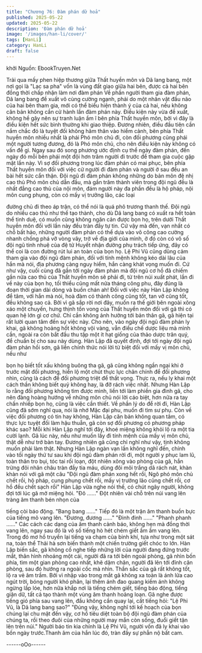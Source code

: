 ```yaml
---
title: "Chương 76: Đàm phán dữ hoả"
published: 2025-05-22
updated: 2025-05-22
description: 'Đàm phán dữ hoả'
image: '/images/han-li/cover/'
tags: [HanLi]
category: HanLi
draft: false
---
```


khởi
Nguồn: EbookTruyen.Net

Trải qua mấy phen hiệp thương giữa Thất huyền môn và Dã lang
bang, một nơi gọi là "Lạc sa pha" vốn là vùng đất giao giữa hai
bên, được cả hai bên đồng thời chấp nhận làm nơi đàm phán
Về phần người tham gia đàm phán, Dã lang bang đề xuất vô cùng
cường ngạnh, phải do một nhân vật đầu não của hai bên tham
gia, mới có thể biểu hiện thành ý của cả hai, nếu không căn bản
không cần cử hành lần đàm phán này.
Điều kiện này vừa đề xuất, không hề gây nên sự tranh luận ầm ĩ
bên phía Thất huyền môn, bởi vì đây là điều kiện hết sức bình
thường khi giao thiệp.
Đương nhiên, điều đầu tiên cần nắm chắc đó là tuyệt đối không
hãm thân vào hiểm cảnh, bên phía Thất huyền môn nhiều nhất là
phái Phó môn chủ đi, còn đối phương cũng phái một người tương
đương, đó là Phó môn chủ, cho nên điều kiện này không có vấn
đề gì.
Ngay sau đó song phương ước định cụ thể ngày đàm phán, đến
ngày đó mỗi bên phái một đội hơn trăm người đi trước để tham
gia cuộc gặp mặt lần này.
Vì sợ đối phương trong lúc đàm phán có mai phục, bên phía Thất
huyền môn đối với việc cử người đi đàm phán và người ở sau
đều an bài hết sức cẩn thận.
Đội ngũ đi đàm phán không những do bản môn đệ nhị cao thủ
Phó môn chủ dẫn đầu, mà gần trăm thành viên trong đội ngũ đều
là nhất đẳng cao thủ của nội môn, đám người này đa phần đều là
hộ pháp, nội môn cung phụng, còn có mấy vị trưởng lão, các loại

đường chủ đi theo áp trận, có thể nói là quá phô trương thanh
thế.
Đội ngũ do nhiều cao thủ như thế tạo thành, cho dù Dã lang bang
có xuất ra hết toàn thể tinh duệ, có muốn cũng không ngăn cản
được bọn họ, trên dưới Thất huyền môn đối với lần này đều tràn
đầy tự tin.
Cứ vậy mà đến, vạn nhất có chỗ bất hảo, những người đàm phán
có thể dựa vào võ công cao cường nhanh chống phá vỡ vòng
vây, trở về địa giới của mình, ở đó còn có vô số đội ngũ tinh nhuệ
của đệ tử Huyết nhận đường phụ trách tiếp ứng, đây có thể coi là
con đường rút lui an toàn của bọn họ.
Lệ Phi Vũ cũng dũng cảm tham gia vào đội ngũ đàm phán, đối với
tính mệnh không kéo dài lâu của hắn mà nói, địa phương càng
nguy hiểm, hắn càng khát vọng muốn đi.
Cứ như vậy, cuối cùng đã gần tới ngày đàm phán mà đội ngũ cơ
hồ đã chiếm gần nửa cao thủ của Thất huyền môn sẽ phải đi, từ
trên núi xuất phát, lần đi về này của bọn họ, tối thiểu cũng mất
nửa tháng công phu, đây đúng là đoạn thời gian dài dòng và buồn
chán ah!
Đối với việc này Hàn Lập không để tâm, với hắn mà nói, hoà đàm
có thành công cũng tốt, tan vỡ cũng tốt, đều không sao cả. Bởi vì
gã sắp rời nơi đây, muốn ra thế giới bên ngoài xông xáo một
chuyến, hưng thịnh tồn vong của Thất huyền môn đối với gã thì
có quan hệ lớn gì cơ chứ.
Chỉ cần không ảnh hưởng tới bản thân gã, gã hiện tại rất lười
quan tâm đến sự việc này.
Cho nên, vào ngày đội ngũ đàm phán ly khai, gã không hoảng hốt
không vội vàng, vẫn điều chế dược liệu mà mình cần, ngoài ra
còn bắt đầu thu tập một ít hạt giống của thảo dược trân quý, để
chuẩn bị cho sau này dùng.
Hàn Lập đã quyết định, đợi tới ngày đội ngũ đàm phán hồi sơn,
gã liền chính thức nói lời từ biệt đối với mấy vị môn chủ, nếu như

bọn họ biết tốt xấu không buông tha gã, gã cũng không ngần ngại
khi ở trước mặt đối phương, hiển lộ một chút thực lực chân chính
để đối phương nhìn, cũng là cách để đối phương triệt để thất
vọng.
Thực ra, nếu ly khai một cách thần không biết quỷ không hay, là
đỡ rách việc nhất. Nhưng Hàn Lập lo rằng đối phương không tìm
được mình, liền tới làm phiền gia đình gã, cho nên đàng hoàng
hướng về những môn chủ nói lời cáo biệt, hơn nữa ra tay chấn
nhiếp bọn họ, cũng là việc cần thiết.
Về phần lý do để rời đi, Hàn Lập cũng đã sớm nghĩ qua, nói là
nhớ Mặc đại phu, muốn đi tìm sư phụ. Còn về việc đối phương có
tin hay không, Hàn Lập căn bản không quan tâm, có thực lực
tuyệt đối làm hậu thuẫn, gã còn sợ đối phương có phương pháp
khác sao?
Mỗi khi Hàn Lập nghĩ tới đây, khoé miệng không khỏi lộ ra một tia
cười lạnh. Gã lúc này, nếu như muốn lấy đi tính mệnh của mấy vị
môn chủ, thật dễ như trở bàn tay.
Đương nhiên gã cũng chỉ nghĩ như vậy, tịnh không muốn phải làm
thật.
Nhưng Hàn Lập ngàn vạn lần không nghĩ đến, chính vào tối ngày
thứ tư sau khi đội ngũ đàm phán rời đi, một người y phục lam lũ,
toàn thân tro bụi, tóc tai rối loạn, đột nhiên xông vào phòng của
gã, hắn trừng đôi nhãn châu tràn đầy tia máu, dùng đôi môi trắng
dã rách nát, khàn khàn nói với gã một câu
"Đội ngũ đàm phán xong hết rồi, Ngô phó môn chủ chết rồi, hộ
pháp, cung phụng chết rồi, mấy vị trưởng lão cũng chết rồi, cơ hồ
đều chết sạch rồi"
Hàn Lập vừa nghe nói thế, có chút ngây người, không đợi tới lúc
gã mở miệng hỏi.
"Đô ……"
Đột nhiên vài chỗ trên núi vang lên tràng âm thanh bén nhọn của

tiếng còi báo động.
"Bang bang ……"
Tiếp đó là một trận âm thanh buồn bực của tiếng mõ vang lên.
"Đương, đương ……"
"Đinh đinh ……"
"Phanh phanh ……"
Các cách các dạng của âm thanh cảnh báo, không hẹn mà đồng
thời vang lên, ngay sau đó là vô số tiếng hò hét chém giết ầm ầm
vang lên. Trong đó mơ hồ truyền lại tiếng va chạm của binh khí,
tựa như trong một sát na, toàn thể Thải hà sơn biến thành một
chiến trường giết chóc to lớn.
Hàn Lập biến sắc, gã không cố nghe tiếp những lời của người
đang đứng trước mắt, thân hình nhoáng một cái, người đã ra tới
bên ngoài phòng, gã nhìn bốn phía, tìm một gian phòng cao nhất,
khẽ dậm chân, người đã lên tới đỉnh căn phòng, sau đó hướng ra
ngoài cốc mà nhìn.
Thần sắc của gã rất không tốt, lộ ra vẻ âm trầm. Bởi vì nhập vào
trong mắt gã không xa toàn là ánh lửa cao ngút trời, bóng người
khó phân, lại thêm ánh đao quang kiếm ánh không ngừng lấp lóe,
hơn nữa khắp nơi là tiếng chém giết, tiếng báo động, tiếng giận
dữ, tất cả tạo thành một vùng âm thanh hoảng loạn.
Gã nghe được tiếng gió phía sau vang lên, đầu không cần quay
lại, cất tiếng hỏi: "Lệ Phi Vũ, là Dã lang bang sao?"
"Đúng vậy, không nghĩ tới kế hoạch của bọn chúng lại chu mật
đến vậy, cơ hồ tiêu diệt toàn bộ đội ngũ đàm phán của chúng ta,
rồi theo đuôi của những người may mắn còn sống, đuổi giết tận
lên trên núi." Người báo tin kia chính là Lệ Phi Vũ, người vốn đã
ly khai vào bốn ngày trước.Thanh âm của hắn lúc đó, tràn đầy sự
phẫn nộ bất cam.

------oOo------
